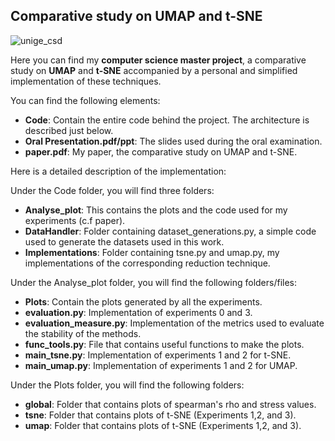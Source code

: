 ## Comparative study on UMAP and t-SNE

![unige_csd](https://user-images.githubusercontent.com/43375040/190927447-6ee858d9-0233-4241-8ba3-a1e851ceecf4.png) 

Here you can find my **computer science master project**, a comparative study on **UMAP** and **t-SNE** accompanied by a personal and simplified implementation of these techniques.

You can find the following elements:
  - **Code**: Contain the entire code behind the project. The architecture is described just below.
  - **Oral Presentation.pdf/ppt**: The slides used during the oral examination.
  - **paper.pdf**: My paper, the comparative study on UMAP and t-SNE.
  
Here is a detailed description of the implementation:

Under the Code folder, you will find three folders:
  - **Analyse_plot**: This contains the plots and the code used for my experiments (c.f paper).
  - **DataHandler**: Folder containing dataset_generations.py, a simple code used to generate the datasets used in this work.
  - **Implementations**: Folder containing tsne.py and umap.py, my implementations of the corresponding reduction technique.
  
Under the Analyse_plot folder, you will find the following folders/files:
  - **Plots**: Contain the plots generated by all the experiments.
  - **evaluation.py**: Implementation of experiments 0 and 3.
  - **evaluation_measure.py**: Implementation of the metrics used to evaluate the stability of the methods.
  - **func_tools.py**: File that contains useful functions to make the plots.
  - **main_tsne.py**: Implementation of experiments 1 and 2 for t-SNE.
  - **main_umap.py**: Implementation of experiments 1 and 2 for UMAP.
  
Under the Plots folder, you will find the following folders:
  - **global**: Folder that contains plots of spearman's rho and stress values.
  - **tsne**: Folder that contains plots of t-SNE (Experiments 1,2, and 3).
  - **umap**: Folder that contains plots of t-SNE (Experiments 1,2, and 3).
